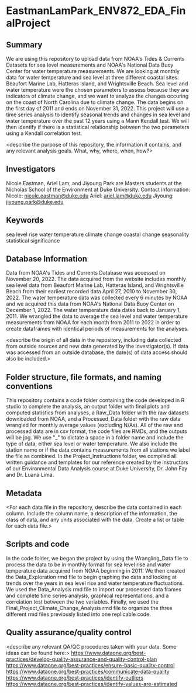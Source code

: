 # EastmanLamPark_ENV872_EDA_FinalProject

## Summary
We are using this repository to upload data from NOAA's Tides & Currents Datasets for sea level measurements and NOAA's National Data Buoy Center for water temperature measurements. We are looking at monthly data for water temperature and sea level at three different coastal sites: Beaufort Marine Lab, Hatteras Island, and Wrightsville Beach. Sea level and water temperature were the chosen parameters to assess because they are indicators of climate change, and we want to analyze the changes occuring on the coast of North Carolina due to climate change. The data begins on the first day of 2011 and ends on November 31, 2022. This project will use a time series analysis to identify seasonal trends and changes in sea level and water temperature over the past 12 years using a Mann Kendall test. We will then identify if there is a statistical relationship between the two parameters using a Kendall correlation test.

<describe the purpose of this repository, the information it contains, and any relevant analysis goals. What, why, where, when, how?>

## Investigators
Nicole Eastman, Ariel Lam, and Jiyoung Park are Masters students at the Nicholas School of the Environment at Duke University. 
Contact information:
  Nicole: nicole.eastman@duke.edu
  Ariel: ariel.lam@duke.edu
  Jiyoung: jiyoung.park@duke.edu

## Keywords
sea level rise
water temperature
climate change
coastal change
seasonality
statistical significance

<add relevant keywords here>

## Database Information
Data from NOAA's Tides and Currents Database was accessed on November 20, 2022. The data acquired from the website includes monthly sea level data from Beaufort Marine Lab, Hatteras Island, and Wrightsville Beach from their earliest recorded data April 27, 2010 to November 30, 2022. The water temperature data was collected every 6 minutes by NOAA and we acquired this data from NOAA's National Data Buoy Center on December 1, 2022. The water temperature data dates back to January 1, 2011. We wrangled the data to average the sea level and water temperature measurements from NOAA for each month from 2011 to 2022 in order to create dataframes with identical periods of measurements for the analyses.

<describe the origin of all data in the repository, including data collected from outside sources and new data generated by the investigator(s). If data was accessed from an outside database, the date(s) of data access should also be included.>


## Folder structure, file formats, and naming conventions 
This repository contains a code folder containing the code developed in R studio to complete the analysis, an output folder with final plots and computed statistics from analyses, a Raw_Data folder with the raw datasets downloaded from NOAA, and a Processed_Data folder with the raw data wrangled for monthly average values (excluding N/As). All of the raw and processed data are in csv format, the code files are RMDs, and the outputs will be jpg. We use "_" to dictate a space in a folder name and include the type of data, either sea level or water temperature. We also include the station name or if the data contains measurements from all stations we label the file as combined. In the Project_Instructions folder, we compiled all written guidance and templates for our reference created by the instructors of our Environmental Data Analysis course at Duke University, Dr. John Fay and Dr. Luana Lima.

## Metadata


<For each data file in the repository, describe the data contained in each column. Include the column name, a description of the information, the class of data, and any units associated with the data. Create a list or table for each data file.> 

## Scripts and code
In the code folder, we began the project by using the Wrangling_Data file to process the data to be in monthly format for sea level rise and water temperature data acquired from NOAA beginning in 2011. We then created the Data_Exploration rmd file to begin graphing the data and looking at trends over the years in sea level rise and water temperature fluctuations. We used the Data_Analysis rmd file to import our processed data frames and complete time series analysis, graphical representations, and a correlation test between the two variables. Finally, we used the Final_Project_Climate_Change_Analysis rmd file to organize the three different rmd files previously listed into one replicable code.

## Quality assurance/quality control

<describe any relevant QA/QC procedures taken with your data. Some ideas can be found here:>
<https://www.dataone.org/best-practices/develop-quality-assurance-and-quality-control-plan>
<https://www.dataone.org/best-practices/ensure-basic-quality-control>
<https://www.dataone.org/best-practices/communicate-data-quality>
<https://www.dataone.org/best-practices/identify-outliers>
<https://www.dataone.org/best-practices/identify-values-are-estimated>
